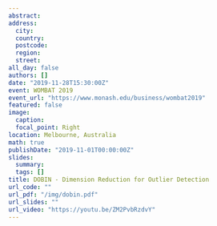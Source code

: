 ```yaml
---
abstract: 
address:
  city: 
  country: 
  postcode: 
  region: 
  street: 
all_day: false
authors: []
date: "2019-11-28T15:30:00Z"
event: WOMBAT 2019
event_url: "https://www.monash.edu/business/wombat2019"
featured: false
image:
  caption: 
  focal_point: Right
location: Melbourne, Australia
math: true
publishDate: "2019-11-01T00:00:00Z"
slides: 
  summary: 
  tags: []
title: DOBIN - Dimension Reduction for Outlier Detection
url_code: ""
url_pdf: "/img/dobin.pdf"
url_slides: ""
url_video: "https://youtu.be/ZM2PvbRzdvY"
---
```

  